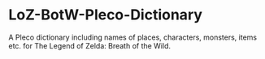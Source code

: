 # LoZ-BotW-Pleco-Dictionary
A Pleco dictionary including names of places, characters, monsters, items etc. for The Legend of Zelda: Breath of the Wild.
